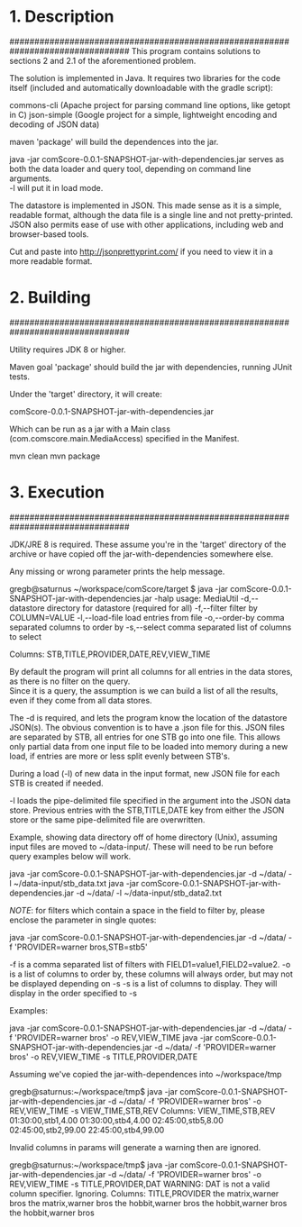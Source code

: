 
# 1. Description
################################################################################
This program contains solutions to sections 2 and 2.1 of the aforementioned 
problem.

The solution is implemented in Java.  It requires two libraries for the code 
itself (included and automatically downloadable with the gradle script):

commons-cli  (Apache project for parsing command line options, like getopt in C)
json-simple  (Google project for a simple, lightweight encoding and decoding of 
	JSON data)

maven 'package' will build the dependences into the jar.

java -jar comScore-0.0.1-SNAPSHOT-jar-with-dependencies.jar  serves as both the 
data loader and query tool, depending on command line arguments.  
-l <file> will put it in load mode.

The datastore is implemented in JSON.  This made sense as it is a simple, 
readable format, although the data file is a single line and not pretty-printed.  
JSON also permits ease of use with other applications, including web and 
browser-based tools.

Cut and paste into http://jsonprettyprint.com/ if you need to view it in a more 
readable format.

# 2. Building
################################################################################

Utility requires JDK 8 or higher.

Maven goal 'package' should build the jar with dependencies, running JUnit 
tests.

Under the 'target' directory, it will create:

comScore-0.0.1-SNAPSHOT-jar-with-dependencies.jar

Which can be run as a jar with a Main class (com.comscore.main.MediaAccess) 
specified in the Manifest.

mvn clean
mvn package



# 3. Execution
################################################################################

JDK/JRE 8 is required.  These assume you're in the 'target' directory of the 
archive or have copied off the jar-with-dependencies somewhere else.

Any missing or wrong parameter prints the help message.


gregb@saturnus ~/workspace/comScore/target $ 
	java -jar comScore-0.0.1-SNAPSHOT-jar-with-dependencies.jar -halp
usage: MediaUtil
 -d,--datastore <arg>   directory for datastore (required for all)
 -f,--filter <arg>      filter by COLUMN=VALUE
 -l,--load-file <arg>   load entries from file
 -o,--order-by <arg>    comma separated columns to order by
 -s,--select <arg>      comma separated list of columns to select

Columns: STB,TITLE,PROVIDER,DATE,REV,VIEW_TIME

By default the program will print all columns for all entries in the data 
stores, as there is no filter on the query.  
Since it is a query, the assumption is we can build a list of all the results, 
even if they come from all data stores.

The -d is required, and lets the program know the location of the datastore 
JSON(s).  The obvious convention is to have a .json file for this.  JSON files 
are separated by STB, all entries for one STB go into one file.  This allows 
only partial data from one input file to be loaded into memory during a new 
load, if entries are more or less split evenly between STB's.

During a load (-l) of new data in the input format, new JSON file for each STB 
is created if needed.

-l loads the pipe-delimited file specified in the argument into the JSON data 
store.  Previous entries with the STB,TITLE,DATE key from either the JSON store 
or the same pipe-delimited file are overwritten.

Example, showing data directory off of home directory (Unix), assuming input 
files are moved to ~/data-input/.  These will need to be run before query 
examples below will work.

java -jar comScore-0.0.1-SNAPSHOT-jar-with-dependencies.jar -d ~/data/ -l ~/data-input/stb_data.txt
java -jar comScore-0.0.1-SNAPSHOT-jar-with-dependencies.jar -d ~/data/ -l ~/data-input/stb_data2.txt

*NOTE*: for filters which contain a space in the field to filter by, please 
enclose the parameter in single quotes:

java -jar comScore-0.0.1-SNAPSHOT-jar-with-dependencies.jar -d ~/data/ -f 'PROVIDER=warner bros,STB=stb5'

-f is a comma separated list of filters with FIELD1=value1,FIELD2=value2.
-o is a list of columns to order by, these columns will always order, but may 
	not be displayed depending on -s
-s is a list of columns to display.  They will display in the order specified 
	to -s

Examples:

java -jar comScore-0.0.1-SNAPSHOT-jar-with-dependencies.jar -d ~/data/ -f 'PROVIDER=warner bros' -o REV,VIEW_TIME
java -jar comScore-0.0.1-SNAPSHOT-jar-with-dependencies.jar -d ~/data/ -f 'PROVIDER=warner bros' -o REV,VIEW_TIME -s TITLE,PROVIDER,DATE

Assuming we've copied the jar-with-dependences into ~/workspace/tmp

gregb@saturnus:~/workspace/tmp$ java -jar comScore-0.0.1-SNAPSHOT-jar-with-dependencies.jar -d ~/data/ -f 'PROVIDER=warner bros' -o REV,VIEW_TIME -s VIEW_TIME,STB,REV
Columns: VIEW_TIME,STB,REV
01:30:00,stb1,4.00
01:30:00,stb4,4.00
02:45:00,stb5,8.00
02:45:00,stb2,99.00
22:45:00,stb4,99.00


Invalid columns in params will generate a warning then are ignored.

gregb@saturnus:~/workspace/tmp$ java -jar comScore-0.0.1-SNAPSHOT-jar-with-dependencies.jar -d ~/data/ -f 'PROVIDER=warner bros' -o REV,VIEW_TIME -s TITLE,PROVIDER,DAT
WARNING: DAT is not a valid column specifier. Ignoring.
Columns: TITLE,PROVIDER
the matrix,warner bros
the matrix,warner bros
the hobbit,warner bros
the hobbit,warner bros
the hobbit,warner bros



